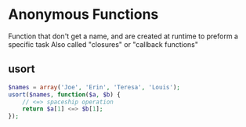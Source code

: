 # Anonymous Functions

Function that don't get a name, and are created at runtime to
    preform a specific task
Also called "closures" or "callback functions"

## usort

```php
$names = array('Joe', 'Erin', 'Teresa', 'Louis');
usort($names, function($a, $b) {
    // <=> spaceship operation
    return $a[1] <=> $b[1];
});

```
